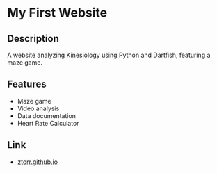 # My First Website
## Description  
A website analyzing Kinesiology using Python and Dartfish, featuring a maze game.
## Features  
- Maze game 
- Video analysis  
- Data documentation
- Heart Rate Calculator
## Link
- [ztorr.github.io](https://ztorr.github.io/index.html)
